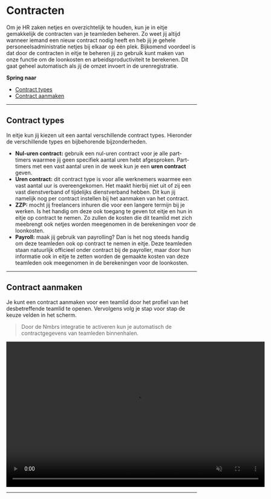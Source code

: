 # Contracten

Om je HR zaken netjes en overzichtelijk te houden, kun je in eitje gemakkelijk de contracten van je teamleden beheren. Zo weet jij altijd wanneer iemand een nieuw contract nodig heeft en heb jij je gehele personeelsadministratie netjes bij elkaar op één plek. Bijkomend voordeel is dat door de contracten in eitje te beheren jij zo gebruik kunt maken van onze functie om de loonkosten en arbeidsproductiviteit te berekenen. Dit gaat geheel automatisch als jij de omzet invoert in de urenregistratie.

**Spring naar**
* [Contract types](/contracten?id=contract-types)
* [Contract aanmaken](/contracten?id=contract-aanmaken)

---


## Contract types 

In eitje kun jij kiezen uit een aantal verschillende contract types. Hieronder de verschillende types en bijbehorende bijzonderheden.
* **Nul-uren contract:** gebruik een nul-uren contract voor je alle part-timers waarmee jij geen specifiek aantal uren hebt afgesproken. Part-timers met een vast aantal uren in de week kun je een **uren contract** geven.
* **Uren contract:** dit contract type is voor alle werknemers waarmee een vast aantal uur is overeengekomen. Het maakt hierbij niet uit of zij een vast dienstverband of tijdelijks dienstverband hebben. Dit kun jij namelijk nog per contract instellen bij het aanmaken van het contract. 
* **ZZP:** mocht jij freelancers inhuren die voor een langere termijn bij je werken. Is het  handig om deze ook toegang te geven tot eitje en hun in eitje op contract te nemen. Zo zullen de kosten die dit teamlid met zich meebrengt ook netjes worden meegenomen in de berekeningen voor de loonkosten.
* **Payroll:** maak jij gebruik van payrolling? Dan is het nog steeds handig om deze teamleden ook op contract te nemen in eitje. Deze teamleden staan natuurlijk officieel onder contract bij de payroller, maar door hun informatie ook in eitje te zetten worden de gemaakte kosten van deze teamleden ook meegenomen in de berekeningen voor de loonkosten. 

---

## Contract aanmaken

Je kunt een contract aanmaken voor een teamlid door het profiel van het desbetreffende teamlid te openen. Vervolgens volg je stap voor stap de keuze velden in het scherm.

> Door de Nmbrs integratie te activeren kun je automatisch de contractgegevens van teamleden binnenhalen.

<video controls
       muted 
       src="/assets/contractAanmaken.mov"
       width="683"
       height="384">
</video>

---

